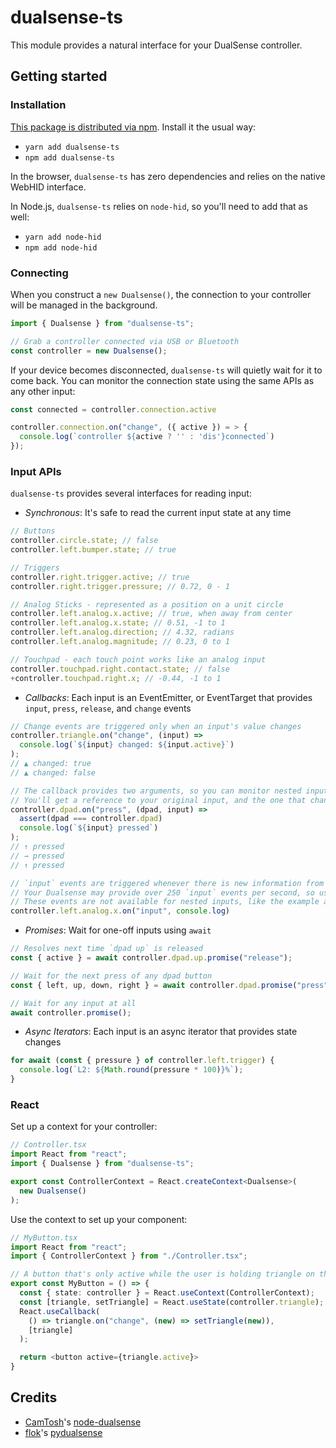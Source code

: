 # dualsense-ts

This module provides a natural interface for your DualSense controller.

## Getting started

### Installation

[This package is distributed via npm](https://npmjs.org/package.dualsense-ts). Install it the usual way:

- `yarn add dualsense-ts`
- `npm add dualsense-ts`

In the browser, `dualsense-ts` has zero dependencies and relies on the native WebHID interface.

In Node.js, `dualsense-ts` relies on `node-hid`, so you'll need to add that as well:

- `yarn add node-hid`
- `npm add node-hid`

### Connecting

When you construct a `new Dualsense()`, the connection to your controller will be managed in the background.

```typescript
import { Dualsense } from "dualsense-ts";

// Grab a controller connected via USB or Bluetooth
const controller = new Dualsense();
```

If your device becomes disconnected, `dualsense-ts` will quietly wait for it to come back. You can monitor the connection state using the same APIs as any other input:

```typescript
const connected = controller.connection.active

controller.connection.on("change", ({ active }) = > {
  console.log(`controller ${active ? '' : 'dis'}connected`)
});
```

### Input APIs

`dualsense-ts` provides several interfaces for reading input:

- _Synchronous_: It's safe to read the current input state at any time

```typescript
// Buttons
controller.circle.state; // false
controller.left.bumper.state; // true

// Triggers
controller.right.trigger.active; // true
controller.right.trigger.pressure; // 0.72, 0 - 1

// Analog Sticks - represented as a position on a unit circle
controller.left.analog.x.active; // true, when away from center
controller.left.analog.x.state; // 0.51, -1 to 1
controller.left.analog.direction; // 4.32, radians
controller.left.analog.magnitude; // 0.23, 0 to 1

// Touchpad - each touch point works like an analog input
controller.touchpad.right.contact.state; // false
+controller.touchpad.right.x; // -0.44, -1 to 1
```

- _Callbacks_: Each input is an EventEmitter, or EventTarget that provides `input`, `press`, `release`, and `change` events

```typescript
// Change events are triggered only when an input's value changes
controller.triangle.on("change", (input) =>
  console.log(`${input} changed: ${input.active}`)
);
// ▲ changed: true
// ▲ changed: false

// The callback provides two arguments, so you can monitor nested inputs
// You'll get a reference to your original input, and the one that changed
controller.dpad.on("press", (dpad, input) =>
  assert(dpad === controller.dpad)
  console.log(`${input} pressed`)
);
// ↑ pressed
// → pressed
// ↑ pressed

// `input` events are triggered whenever there is new information from the controller
// Your Dualsense may provide over 250 `input` events per second, so use this sparingly
// These events are not available for nested inputs, like the example above
controller.left.analog.x.on("input", console.log)
```

- _Promises_: Wait for one-off inputs using `await`

```typescript
// Resolves next time `dpad up` is released
const { active } = await controller.dpad.up.promise("release");

// Wait for the next press of any dpad button
const { left, up, down, right } = await controller.dpad.promise("press");

// Wait for any input at all
await controller.promise();
```

- _Async Iterators_: Each input is an async iterator that provides state changes

```typescript
for await (const { pressure } of controller.left.trigger) {
  console.log(`L2: ${Math.round(pressure * 100)}%`);
}
```

### React

Set up a context for your controller:

```typescript
// Controller.tsx
import React from "react";
import { Dualsense } from "dualsense-ts";

export const ControllerContext = React.createContext<Dualsense>(
  new Dualsense()
);
```

Use the context to set up your component:

```typescript
// MyButton.tsx
import React from "react";
import { ControllerContext } from "./Controller.tsx";

// A button that's only active while the user is holding triangle on the controller
export const MyButton = () => {
  const { state: controller } = React.useContext(ControllerContext);
  const [triangle, setTriangle] = React.useState(controller.triangle);
  React.useCallback(
    () => triangle.on("change", (new) => setTriangle(new)),
    [triangle]
  );

  return <button active={triangle.active}>
}
```

## Credits

- [CamTosh](https://github.com/CamTosh)'s [node-dualsense](https://github.com/CamTosh/node-dualsense)
- [flok](https://github.com/flok)'s [pydualsense](https://github.com/flok/pydualsense)
